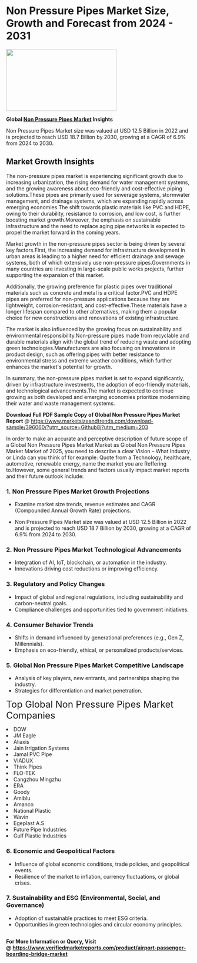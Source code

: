 <H1>Non Pressure Pipes Market Size, Growth and Forecast from 2024 - 2031</H1><img class="aligncenter size-medium wp-image-584254" src="https://thirdeyenews.in/wp-content/uploads/2024/09/Global-Market-Research-300x168.jpeg" alt="" width="300" height="168" /><p><strong>Global&nbsp;<a href="https://www.marketsizeandtrends.com/download-sample/396060/?utm_source=Github8j?utm_medium=203">Non Pressure Pipes Market</a> Insights</strong></p><p>Non Pressure Pipes Market size was valued at USD 12.5 Billion in 2022 and is projected to reach USD 18.7 Billion by 2030, growing at a CAGR of 6.9% from 2024 to 2030.</p><p><h2>Market Growth Insights</h2> <p>The non-pressure pipes market is experiencing significant growth due to increasing urbanization, the rising demand for water management systems, and the growing awareness about eco-friendly and cost-effective piping solutions.These pipes are primarily used for sewerage systems, stormwater management, and drainage systems, which are expanding rapidly across emerging economies.The shift towards plastic materials like PVC and HDPE, owing to their durability, resistance to corrosion, and low cost, is further boosting market growth.Moreover, the emphasis on sustainable infrastructure and the need to replace aging pipe networks is expected to propel the market forward in the coming years.</p> <p>Market growth in the non-pressure pipes sector is being driven by several key factors.First, the increasing demand for infrastructure development in urban areas is leading to a higher need for efficient drainage and sewage systems, both of which extensively use non-pressure pipes.Governments in many countries are investing in large-scale public works projects, further supporting the expansion of this market.</p> <p>Additionally, the growing preference for plastic pipes over traditional materials such as concrete and metal is a critical factor.PVC and HDPE pipes are preferred for non-pressure applications because they are lightweight, corrosion-resistant, and cost-effective.These materials have a longer lifespan compared to other alternatives, making them a popular choice for new constructions and renovations of existing infrastructure.</p> <p>The market is also influenced by the growing focus on sustainability and environmental responsibility.Non-pressure pipes made from recyclable and durable materials align with the global trend of reducing waste and adopting green technologies.Manufacturers are also focusing on innovations in product design, such as offering pipes with better resistance to environmental stress and extreme weather conditions, which further enhances the market's potential for growth.</p> <p>In summary, the non-pressure pipes market is set to expand significantly, driven by infrastructure investments, the adoption of eco-friendly materials, and technological advancements.The market is expected to continue growing as both developed and emerging economies prioritize modernizing their water and waste management systems.</p> <p><span class=""><strong>Download Full PDF Sample Copy of Global Non Pressure Pipes Market Report</strong> @ <a href="https://www.marketsizeandtrends.com/download-sample/396060/?utm_source=Github8j?utm_medium=203" target="_blank">https://www.marketsizeandtrends.com/download-sample/396060/?utm_source=Github8j?utm_medium=203</a></span></p><p>In order to make an accurate and perceptive description of future scope of a Global&nbsp;Non Pressure Pipes Market Market as Global&nbsp;Non Pressure Pipes Market Market of 2025, you need to describe a clear Vision &ndash; What Industry or Linda can you think of for example: Quote from a Technology, healthcare, automotive, renewable energy, name the market you are Reffering to.However, some general trends and factors usually impact market reports and their future outlook include:</p><h3>1.&nbsp;<strong>Non Pressure Pipes Market Growth Projections</strong></h3><ul><li>Examine market size trends, revenue estimates and CAGR (Compounded Annual Growth Rate) projections.</li><li><p>Non Pressure Pipes Market size was valued at USD 12.5 Billion in 2022 and is projected to reach USD 18.7 Billion by 2030, growing at a CAGR of 6.9% from 2024 to 2030.</p></li></ul><h3>2.&nbsp;<strong>Non Pressure Pipes Market Technological Advancements</strong></h3><ul><li>Integration of AI, IoT, blockchain, or automation in the industry.</li><li>Innovations driving cost reductions or improving efficiency.</li></ul><h3>3.&nbsp;<strong>Regulatory and Policy Changes</strong></h3><ul><li>Impact of global and regional regulations, including sustainability and carbon-neutral goals.</li><li>Compliance challenges and opportunities tied to government initiatives.</li></ul><h3>4.&nbsp;<strong>Consumer Behavior Trends</strong></h3><ul><li>Shifts in demand influenced by generational preferences (e.g., Gen Z, Millennials).</li><li>Emphasis on eco-friendly, ethical, or personalized products/services.</li></ul><h3>5.&nbsp;<strong>Global Non Pressure Pipes Market Competitive Landscape</strong></h3><ul><li>Analysis of key players, new entrants, and partnerships shaping the industry.</li><li>Strategies for differentiation and market penetration.</li></ul><p data-pm-slice="1 1 []"><span style="color: inherit; font-family: inherit; font-size: 25px;">Top Global Non Pressure Pipes Market Companies</span></p><div class="" data-test-id=""><p><li>DOW</li><li> JM Eagle</li><li> Aliaxis</li><li> Jain Irrigation Systems</li><li> Jamal PVC Pipe</li><li> VIADUX</li><li> Think Pipes</li><li> FLO-TEK</li><li> Cangzhou Mingzhu</li><li> ERA</li><li> Goody</li><li> Amiblu</li><li> Amanco</li><li> National Plastic</li><li> Wavin</li><li> Egeplast A.S</li><li> Future Pipe Industries</li><li> Gulf Plastic Industries</li></p></div><h3>6.&nbsp;<strong>Economic and Geopolitical Factors</strong></h3><ul><li>Influence of global economic conditions, trade policies, and geopolitical events.</li><li>Resilience of the market to inflation, currency fluctuations, or global crises.</li></ul><h3>7.&nbsp;<strong>Sustainability and ESG (Environmental, Social, and Governance)</strong></h3><ul><li>Adoption of sustainable practices to meet ESG criteria.</li><li>Opportunities in green technologies and circular economy principles.</li></ul><h2><strong style="font-size: 14px;">For More Information or Query, Visit @&nbsp;</strong><a style="background-color: #ffffff; font-size: 14px;" href="https://www.marketsizeandtrends.com/report/non-pressure-pipes-market/" target="_blank">https://www.verifiedmarketreports.com/product/airport-passenger-boarding-bridge-market</a></h2>
